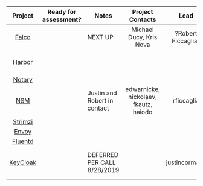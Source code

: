 |  Project | Ready for assessment? | Notes                        |            Project Contacts           |      Lead     |              Volunteers             |
|:--------:|-----------------------|------------------------------|:-------------------------------------:|:-------------:|:-----------------------------------|
| [Falco](https://sysdig.com/opensource/falco/)    |                       | NEXT UP                  | Michael Ducy, Kris Nova             |  ?Robert Ficcaglia?         | Daniel Iziourov                     |
| [Harbor](https://goharbor.io/)   |                       |                              |                                       |               | JustinCappos, rficcaglia, qnetter?  |
| [Notary](https://github.com/theupdateframework/notary)   |                       |                              |                                       |               | ? jonmuk                            |
| [NSM](https://networkservicemesh.io/)      |                       | Justin and Robert in contact | edwarnicke, nickolaev, fkautz, haiodo | rficcaglia    |                                     |
| [Strimzi](https://strimzi.io/)   |                       |                              |                                       |               |                                     |
| [Envoy](https://www.envoyproxy.io/)    |                       |                              |                                       |               |                                     |
| [Fluentd](https://www.fluentd.org/)  |                       |                              |                                       |               |                                     |
| [KeyCloak](https://www.keycloak.org/) |                       | DEFERRED PER CALL 8/28/2019                   |                                       | justincormack | lumjjb, harche, cloudsriseup, danmx |
